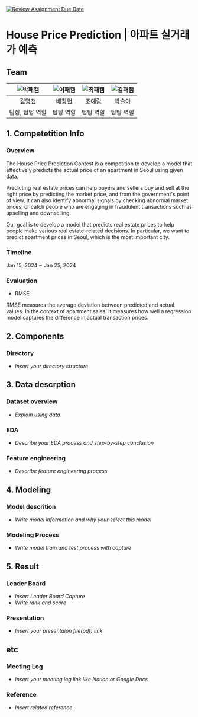 [![Review Assignment Due Date](https://classroom.github.com/assets/deadline-readme-button-24ddc0f5d75046c5622901739e7c5dd533143b0c8e959d652212380cedb1ea36.svg)](https://classroom.github.com/a/g6ZC_OOE)
# House Price Prediction | 아파트 실거래가 예측

## Team

| ![박패캠](https://avatars.githubusercontent.com/u/156163982?v=4) | ![이패캠](https://avatars.githubusercontent.com/u/156163982?v=4) | ![최패캠](https://avatars.githubusercontent.com/u/156163982?v=4) | ![김패캠](https://avatars.githubusercontent.com/u/156163982?v=4) |
| :--------------------------------------------------------------: | :--------------------------------------------------------------: | :--------------------------------------------------------------: | :--------------------------------------------------------------: |
|            [김영천](https://github.com/dudcjs2779)             |            [배창현](https://github.com/Bae-ChangHyun)             |            [조예람](https://github.com/huB-ram)             |            [박슬아](https://github.com/SeulaPark)             | 
|                            팀장, 담당 역할                             |                            담당 역할                             |                            담당 역할                             |                            담당 역할                             |  

## 1. Competetition Info

### Overview

The House Price Prediction Contest is a competition to develop a model that effectively predicts the actual price of an apartment in Seoul using given data. 

Predicting real estate prices can help buyers and sellers buy and sell at the right price by predicting the market price, and from the government's point of view, it can also identify abnormal signals by checking abnormal market prices, or catch people who are engaging in fraudulent transactions such as upselling and downselling. 

Our goal is to develop a model that predicts real estate prices to help people make various real estate-related decisions. In particular, we want to predict apartment prices in Seoul, which is the most important city.


### Timeline

Jan 15, 2024 ~ Jan 25, 2024

### Evaluation

- RMSE

RMSE measures the average deviation between predicted and actual values. In the context of apartment sales, it measures how well a regression model captures the difference in actual transaction prices.

## 2. Components

### Directory

- _Insert your directory structure_

## 3. Data descrption

### Dataset overview

- _Explain using data_

### EDA

- _Describe your EDA process and step-by-step conclusion_

### Feature engineering

- _Describe feature engineering process_

## 4. Modeling

### Model descrition

- _Write model information and why your select this model_

### Modeling Process

- _Write model train and test process with capture_

## 5. Result

### Leader Board

- _Insert Leader Board Capture_
- _Write rank and score_

### Presentation

- _Insert your presentaion file(pdf) link_

## etc

### Meeting Log

- _Insert your meeting log link like Notion or Google Docs_

### Reference

- _Insert related reference_
